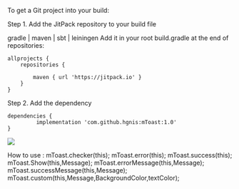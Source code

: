 To get a Git project into your build:

Step 1. Add the JitPack repository to your build file

gradle | maven | sbt | leiningen
Add it in your root build.gradle at the end of repositories:

	allprojects {
		repositories {
		
			maven { url 'https://jitpack.io' }
		}
	}
Step 2. Add the dependency

	dependencies {
	         implementation 'com.github.hgnis:mToast:1.0'
	}
	
[![](https://jitpack.io/v/hgnis/mToast.svg)](https://jitpack.io/#hgnis/mToast)


How to use :
 mToast.checker(this);
 mToast.error(this); 
 mToast.success(this); 
 mToast.Show(this,Message);
 mToast.errorMessage(this,Message); 
 mToast.successMessage(this,Message); 
 mToast.custom(this,Message,BackgroundColor,textColor);
